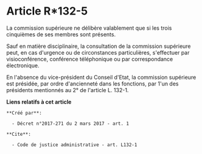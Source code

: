 # Article R*132-5

La commission supérieure ne délibère valablement que si les trois cinquièmes de ses membres sont présents. 

Sauf en matière disciplinaire, la consultation de la commission supérieure peut, en cas d'urgence ou de circonstances
particulières, s'effectuer par visioconférence, conférence téléphonique ou par correspondance électronique. 

En l'absence du vice-président du Conseil d'Etat, la commission supérieure est présidée, par ordre d'ancienneté dans les
fonctions, par 1'un des présidents mentionnés au 2° de l'article L. 132-1.

**Liens relatifs à cet article**

	**Créé par**:

	  - Décret n°2017-271 du 2 mars 2017 - art. 1

	**Cite**:

	  - Code de justice administrative - art. L132-1
